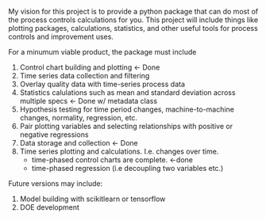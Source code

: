 My vision for this project is to provide a python package that can do most of the process controls
calculations for you. This project will include things like plotting packages, calculations,
statistics, and other useful tools for process controls and improvement uses.

For a minumum viable product, the package must include

1. Control chart building and plotting <- Done
2. Time series data collection and filtering 
3. Overlay quality data with time-series process data
4. Statistics calulations such as mean and standard deviation across multiple specs <- Done w/ metadata class
5. Hypothesis testing for time period changes, machine-to-machine changes, normality, regression, etc.
6. Pair plotting variables and selecting relationships with positive or negative regressions
7. Data storage and collection <- Done
8. Time series plotting and calculations. I.e. changes over time.
    - time-phased control charts are complete. <-done
    - time-phased regression (i.e decoupling two variables etc.)


Future versions may include:
1. Model building with scikitlearn or tensorflow
2. DOE development